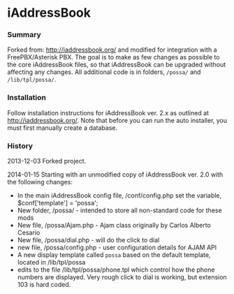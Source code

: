 iAddressBook
============

### Summary
Forked from: http://iaddressbook.org/ and modified for integration with a FreePBX/Asterisk PBX. The goal is to make as few changes as possible to the core iAddressBook files, so that iAddressBook can be upgraded without affecting any changes. All additional code is in folders, `/possa/` and `/lib/tpl/possa/`.

### Installation
Follow installation instructions for iAddressBook ver. 2.x as outlined at http://iaddressbook.org/. Note that before you can run the auto installer, you must first manually create a database.

### History
2013-12-03
Forked project.

2014-01-15 
Starting with an unmodified copy of iAddressBook ver. 2.0 with the following changes:
* In the main iAddressBook config file, /conf/config.php set the variable, $conf['template'] = 'possa'; 
* New folder, /possa/  - intended to store all non-standard code for these mods
* New file, /possa/Ajam.php - Ajam class originally by Carlos Alberto Cesario
* New file, /possa/dial.php - will do the click to dial 
* new file, /possa/config.php - user configuration details for AJAM API
* A new display template called `possa` based on the default template, located in /lib/tpl/possa
* edits to the file /lib/tpl/possa/phone.tpl which control how the phone numbers are displayed. Very rough click to dial is working, but extension 103 is hard coded.